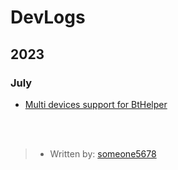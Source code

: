 # DevLogs

## 2023
### July
* [Multi devices support for BtHelper](docs/2023-07-04.html)

<br>
<br>

> - Written by: [someone5678](https://github.com/someone5678)
